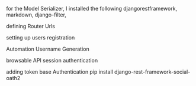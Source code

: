 
for the Model Serializer, I installed the following
djangorestframework,
markdown,
django-filter,

defining Router Urls

setting up users registration

Automation Username Generation

browsable API session authentication


adding token base Authentication
pip install django-rest-framework-social-oath2
